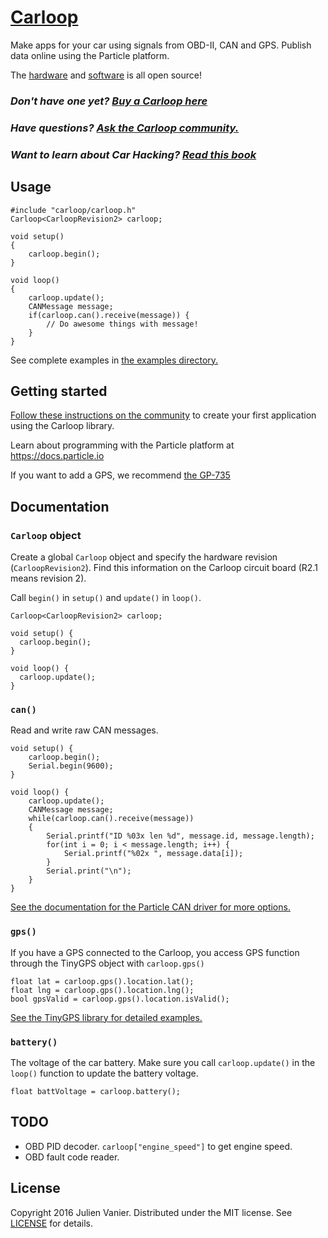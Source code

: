 # [Carloop](https://www.carloop.io)

Make apps for your car using signals from OBD-II, CAN and GPS. Publish data online using the Particle platform.

The [hardware](https://github.com/carloop/hardware) and [software](https://github.com/carloop/carloop-library) is all open source!

### _Don't have one yet? [Buy a Carloop here](https://store.carloop.io)_
### _Have questions? [Ask the Carloop community.](https://community.carloop.io)_
### _Want to learn about Car Hacking? [Read this book](https://store.carloop.io/products/car-hackers-handbook)_

## Usage

```
#include "carloop/carloop.h"
Carloop<CarloopRevision2> carloop;

void setup()
{
    carloop.begin();
}

void loop()
{
    carloop.update();
    CANMessage message;
    if(carloop.can().receive(message)) {
        // Do awesome things with message!
    }
}
```

See complete examples in [the examples directory.](/firmware/examples)

## Getting started

[Follow these instructions on the community](https://community.carloop.io/t/carloop-demo-program/18) to create your first application using the Carloop library.

Learn about programming with the Particle platform at <https://docs.particle.io>

If you want to add a GPS, we recommend [the GP-735](https://store.carloop.io/products/carloop-gps-with-cable)

## Documentation

### `Carloop` object

Create a global `Carloop` object and specify the hardware revision (`CarloopRevision2`). Find this information on the Carloop circuit board (R2.1 means revision 2).

Call `begin()` in `setup()` and `update()` in `loop()`.

```
Carloop<CarloopRevision2> carloop;

void setup() {
  carloop.begin();
}

void loop() {
  carloop.update();
}
```

### `can()`

Read and write raw CAN messages.

```
void setup() {
    carloop.begin();
    Serial.begin(9600);
}

void loop() {
    carloop.update();
    CANMessage message;
    while(carloop.can().receive(message))
    {
        Serial.printf("ID %03x len %d", message.id, message.length);
        for(int i = 0; i < message.length; i++) {
            Serial.printf("%02x ", message.data[i]);
        }
        Serial.print("\n");
    }
}
```

[See the documentation for the Particle CAN driver for more options.](https://docs.particle.io/reference/firmware/photon/#can-canbus-)

### `gps()`

If you have a GPS connected to the Carloop, you access GPS function through the TinyGPS object with `carloop.gps()`

```
float lat = carloop.gps().location.lat();
float lng = carloop.gps().location.lng();
bool gpsValid = carloop.gps().location.isValid();
```

[See the TinyGPS library for detailed examples.](https://github.com/codegardenllc/tiny_gps_plus/tree/master/firmware/examples)

### `battery()`

The voltage of the car battery. Make sure you call `carloop.update()` in the `loop()` function to update the battery voltage.

```
float battVoltage = carloop.battery();
```

## TODO

- OBD PID decoder. `carloop["engine_speed"]` to get engine speed.
- OBD fault code reader.

## License

Copyright 2016 Julien Vanier. Distributed under the MIT license. See [LICENSE](/license) for details.


